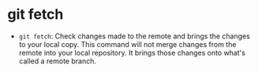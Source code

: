 # git fetch

- `git fetch`: Check changes made to the remote and brings the changes to your local copy. This command will not merge changes from the remote into your local repository. It brings those changes onto what's called a remote branch.
